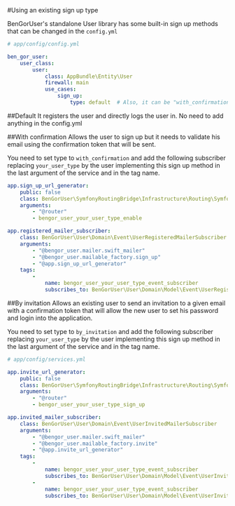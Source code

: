 #Using an existing sign up type

BenGorUser's standalone User library has some built-in sign up methods that can be changed in the `config.yml`

```yml
# app/config/config.yml

ben_gor_user:
    user_class:
        user:
            class: AppBundle\Entity\User
            firewall: main
            use_cases:
                sign_up:
                    type: default  # Also, it can be "with_confirmation", "by_invitation"
```

##Default
It registers the user and directly logs the user in. No need to add anything in the config.yml

##With confirmation
Allows the user to sign up but it needs to validate his email using the confirmation token that will be sent. 

You need to set type to `with_confirmation` and add the following subscriber replacing `your_user_type` by the user implementing
this sign up method in the last argument of the service and in the tag name.
```yml
app.sign_up_url_generator:
    public: false
    class: BenGorUser\SymfonyRoutingBridge\Infrastructure\Routing\SymfonyUserUrlGenerator
    arguments:
        - "@router"
        - bengor_user_your_user_type_enable

app.registered_mailer_subscriber:
    class: BenGorUser\User\Domain\Event\UserRegisteredMailerSubscriber
    arguments:
        - "@bengor_user.mailer.swift_mailer"
        - "@bengor_user.mailable_factory.sign_up"
        - "@app.sign_up_url_generator"
    tags:
        -
            name: bengor_user_your_user_type_event_subscriber
            subscribes_to: BenGorUser\User\Domain\Model\Event\UserRegistered
```

##By invitation
Allows an existing user to send an invitation to a given email with a confirmation token that will allow the new user
to set his password and login into the application. 

You need to set type to `by_invitation` and add the following subscriber replacing `your_user_type` by the user implementing
this sign up method in the last argument of the service and in the tag name.

```yml
# app/config/services.yml

app.invite_url_generator:
    public: false
    class: BenGorUser\SymfonyRoutingBridge\Infrastructure\Routing\SymfonyUserUrlGenerator
    arguments:
        - "@router"
        - bengor_user_your_user_type_sign_up

app.invited_mailer_subscriber:
    class: BenGorUser\User\Domain\Event\UserInvitedMailerSubscriber
    arguments:
        - "@bengor_user.mailer.swift_mailer"
        - "@bengor_user.mailable_factory.invite"
        - "@app.invite_url_generator"
    tags:
        -
            name: bengor_user_your_user_type_event_subscriber
            subscribes_to: BenGorUser\User\Domain\Model\Event\UserInvited
        -
            name: bengor_user_your_user_type_event_subscriber
            subscribes_to: BenGorUser\User\Domain\Model\Event\UserInvitationTokenRegenerated
```

